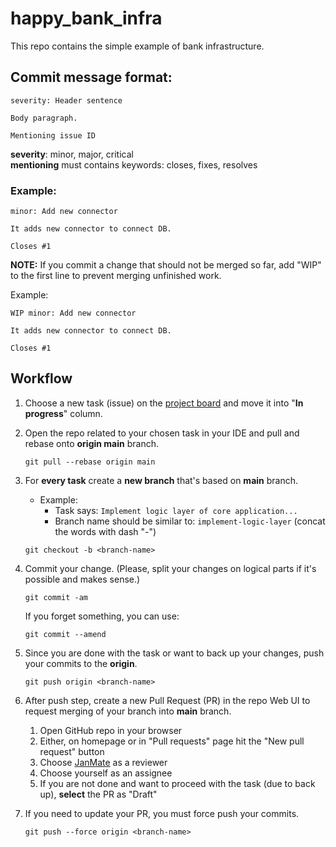 # happy_bank_infra
This repo contains the simple example of bank infrastructure.

## Commit message format:
```
severity: Header sentence

Body paragraph.

Mentioning issue ID
```
**severity**: minor, major, critical<br>
**mentioning** must contains keywords: closes, fixes, resolves

### Example:
```
minor: Add new connector

It adds new connector to connect DB.

Closes #1
```

**NOTE:** If you commit a change that should not be merged so far, add "WIP" to the first line to prevent merging unfinished work.

Example:
```
WIP minor: Add new connector

It adds new connector to connect DB.

Closes #1
```

## Workflow

1. Choose a new task (issue) on the [project board](https://github.com/users/JanMate/projects/2) and move it into "**In progress**" column.


2. Open the repo related to your chosen task in your IDE and pull and rebase onto **origin main** branch.
   ```shell
   git pull --rebase origin main
   ```

3. For **every task** create a **new branch** that's based on **main** branch.
    - Example:
        - Task says: `Implement logic layer of core application...`
        - Branch name should be similar to: `implement-logic-layer` (concat the words with dash "-")
   ```shell
   git checkout -b <branch-name>
   ```

4. Commit your change. (Please, split your changes on logical parts if it's possible and makes sense.)
   ```shell
   git commit -am 
   ```
   If you forget something, you can use:
   ```shell
   git commit --amend
   ```


7. Since you are done with the task or want to back up your changes, push your commits to the **origin**.
   ```shell
   git push origin <branch-name>
   ```

8. After push step, create a new Pull Request (PR) in the repo Web UI to request merging of your branch into **main** branch.
   1. Open GitHub repo in your browser
   2. Either, on homepage or in "Pull requests" page hit the "New pull request" button
   3. Choose [JanMate](https://github.com/JanMate) as a reviewer
   4. Choose yourself as an assignee
   5. If you are not done and want to proceed with the task (due to back up), **select** the PR as "Draft"


9. If you need to update your PR, you must force push your commits.
   ```shell
   git push --force origin <branch-name>
   ```
